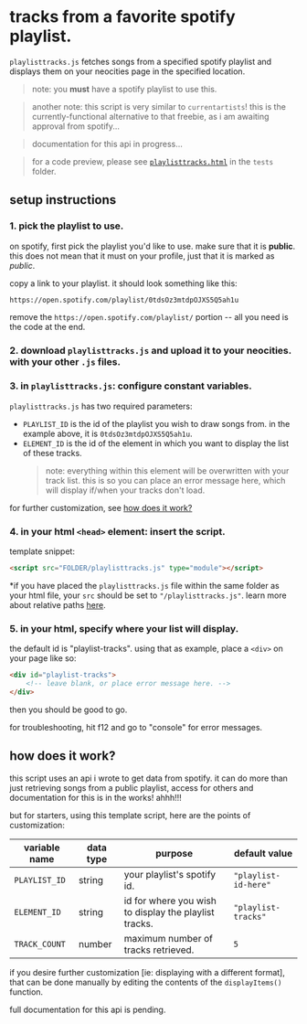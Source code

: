 # tracks from a favorite spotify playlist.

`playlisttracks.js` fetches songs from a specified spotify playlist and displays them on your neocities page in the specified location.

> note: you **must** have a spotify playlist to use this.

> another note: this script is very similar to `currentartists`! this is the currently-functional alternative to that freebie, as i am awaiting approval from spotify...

> documentation for this api in progress...

> for a code preview, please see [`playlisttracks.html`](../../tests/playlisttracks.html) in the `tests` folder.


## setup instructions

### 1. pick the playlist to use.

on spotify, first pick the playlist you'd like to use. make sure that it is **public**. this does not mean that it must on your profile, just that it is marked as *public*.

copy a link to your playlist. it should look something like this:

```https://open.spotify.com/playlist/0tdsOz3mtdpOJXS5Q5ah1u```

remove the `https://open.spotify.com/playlist/` portion -- all you need is the code at the end.

### 2. download `playlisttracks.js` and upload it to your neocities. with your other `.js` files.

### 3. in `playlisttracks.js`: configure constant variables.

`playlisttracks.js` has two required parameters:
- `PLAYLIST_ID` is the id of the playlist you wish to draw songs from. in the example above, it is `0tdsOz3mtdpOJXS5Q5ah1u`.
- `ELEMENT_ID` is the id of the element in which you want to display the list of these tracks.
    > note: everything within this element will be overwritten with your track list. this is so you can place an error message here, which will display if/when your tracks don't load.

for further customization, see [how does it work?](#how-does-it-work)

### 4. in your html `<head>` element: insert the script.

template snippet: 
```html
<script src="FOLDER/playlisttracks.js" type="module"></script>
```

*if you have placed the `playlisttracks.js` file within the same folder as your html file, your `src` should be set to `"/playlisttracks.js"`. learn more about relative paths [here](https://www.w3schools.com/Html/html_filepaths.asp).

### 5. in your html, specify where your list will display.

the default id is "playlist-tracks". using that as example, place a `<div>` on your page like so:

```html
<div id="playlist-tracks">
    <!-- leave blank, or place error message here. -->
</div>
```

then you should be good to go.

for troubleshooting, hit f12 and go to "console" for error messages.


## how does it work?

this script uses an api i wrote to get data from spotify. it can do more than just retrieving songs from a public playlist, access for others and documentation for this is in the works! ahhh!!!

but for starters, using this template script, here are the points of customization:

| variable name      | data type | purpose                                              | default value      |
|--------------------|-----------|------------------------------------------------------|--------------------|
| `PLAYLIST_ID`      | string    | your playlist's spotify id.                          | `"playlist-id-here"`   
| `ELEMENT_ID`       | string    | id for where you wish to display the playlist tracks.        | `"playlist-tracks"`
| `TRACK_COUNT`      | number    | maximum number of tracks retrieved.                   | `5`

if you desire further customization [ie: displaying with a different format], that can be done manually by editing the contents of the `displayItems()` function.

full documentation for this api is pending.
